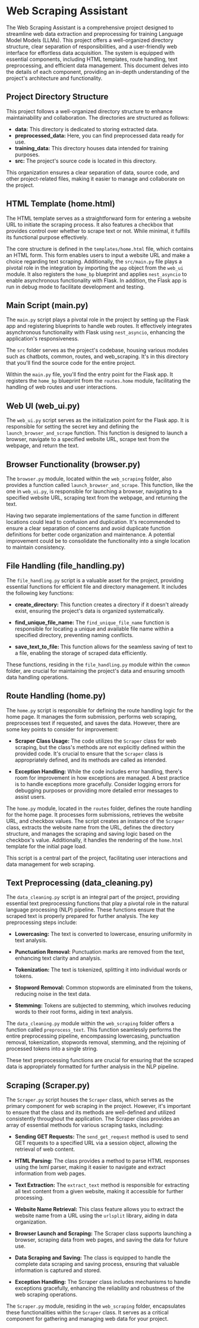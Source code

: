 # Web Scraping Assistant

The Web Scraping Assistant is a comprehensive project designed to streamline web data extraction and preprocessing for training Language Model Models (LLMs). This project offers a well-organized directory structure, clear separation of responsibilities, and a user-friendly web interface for effortless data acquisition. The system is equipped with essential components, including HTML templates, route handling, text preprocessing, and efficient data management. This document delves into the details of each component, providing an in-depth understanding of the project's architecture and functionality.

## Project Directory Structure

This project follows a well-organized directory structure to enhance maintainability and collaboration. The directories are structured as follows:

- **data:** This directory is dedicated to storing extracted data.
- **preprocessed_data:** Here, you can find preprocessed data ready for use.
- **training_data:** This directory houses data intended for training purposes.
- **src:** The project's source code is located in this directory.

This organization ensures a clear separation of data, source code, and other project-related files, making it easier to manage and collaborate on the project.

## HTML Template (home.html)

The HTML template serves as a straightforward form for entering a website URL to initiate the scraping process. It also features a checkbox that provides control over whether to scrape text or not. While minimal, it fulfills its functional purpose effectively.

The core structure is defined in the `templates/home.html` file, which contains an HTML form. This form enables users to input a website URL and make a choice regarding text scraping. Additionally, the `src/main.py` file plays a pivotal role in the integration by importing the `app` object from the `web_ui` module. It also registers the `home_bp` blueprint and applies `nest_asyncio` to enable asynchronous functionality with Flask. In addition, the Flask app is run in debug mode to facilitate development and testing.
## Main Script (main.py)

The `main.py` script plays a pivotal role in the project by setting up the Flask app and registering blueprints to handle web routes. It effectively integrates asynchronous functionality with Flask using `nest_asyncio`, enhancing the application's responsiveness.

The `src` folder serves as the project's codebase, housing various modules such as chatbots, common, routes, and web_scraping. It's in this directory that you'll find the source code for the entire project.

Within the `main.py` file, you'll find the entry point for the Flask app. It registers the `home_bp` blueprint from the `routes.home` module, facilitating the handling of web routes and user interactions.

## Web UI (web_ui.py)

The `web_ui.py` script serves as the initialization point for the Flask app. It is responsible for setting the secret key and defining the `launch_browser_and_scrape` function. This function is designed to launch a browser, navigate to a specified website URL, scrape text from the webpage, and return the text.

## Browser Functionality (browser.py)

The `browser.py` module, located within the `web_scraping` folder, also provides a function called `launch_browser_and_scrape`. This function, like the one in `web_ui.py`, is responsible for launching a browser, navigating to a specified website URL, scraping text from the webpage, and returning the text.

Having two separate implementations of the same function in different locations could lead to confusion and duplication. It's recommended to ensure a clear separation of concerns and avoid duplicate function definitions for better code organization and maintenance. A potential improvement could be to consolidate the functionality into a single location to maintain consistency.

## File Handling (file_handling.py)

The `file_handling.py` script is a valuable asset for the project, providing essential functions for efficient file and directory management. It includes the following key functions:

- **create_directory:** This function creates a directory if it doesn't already exist, ensuring the project's data is organized systematically.

- **find_unique_file_name:** The `find_unique_file_name` function is responsible for locating a unique and available file name within a specified directory, preventing naming conflicts.

- **save_text_to_file:** This function allows for the seamless saving of text to a file, enabling the storage of scraped data efficiently.

These functions, residing in the `file_handling.py` module within the `common` folder, are crucial for maintaining the project's data and ensuring smooth data handling operations.

## Route Handling (home.py)

The `home.py` script is responsible for defining the route handling logic for the home page. It manages the form submission, performs web scraping, preprocesses text if requested, and saves the data. However, there are some key points to consider for improvement:

- **Scraper Class Usage:** The code utilizes the `Scraper` class for web scraping, but the class's methods are not explicitly defined within the provided code. It's crucial to ensure that the `Scraper` class is appropriately defined, and its methods are called as intended.

- **Exception Handling:** While the code includes error handling, there's room for improvement in how exceptions are managed. A best practice is to handle exceptions more gracefully. Consider logging errors for debugging purposes or providing more detailed error messages to assist users.

The `home.py` module, located in the `routes` folder, defines the route handling for the home page. It processes form submissions, retrieves the website URL, and checkbox values. The script creates an instance of the `Scraper` class, extracts the website name from the URL, defines the directory structure, and manages the scraping and saving logic based on the checkbox's value. Additionally, it handles the rendering of the `home.html` template for the initial page load.

This script is a central part of the project, facilitating user interactions and data management for web scraping.


## Text Preprocessing (data_cleaning.py)

The `data_cleaning.py` script is an integral part of the project, providing essential text preprocessing functions that play a pivotal role in the natural language processing (NLP) pipeline. These functions ensure that the scraped text is properly prepared for further analysis. The key preprocessing steps include:

- **Lowercasing:** The text is converted to lowercase, ensuring uniformity in text analysis.

- **Punctuation Removal:** Punctuation marks are removed from the text, enhancing text clarity and analysis.

- **Tokenization:** The text is tokenized, splitting it into individual words or tokens.

- **Stopword Removal:** Common stopwords are eliminated from the tokens, reducing noise in the text data.

- **Stemming:** Tokens are subjected to stemming, which involves reducing words to their root forms, aiding in text analysis.

The `data_cleaning.py` module within the `web_scraping` folder offers a function called `preprocess_text`. This function seamlessly performs the entire preprocessing pipeline, encompassing lowercasing, punctuation removal, tokenization, stopwords removal, stemming, and the rejoining of processed tokens into a single string.

These text preprocessing functions are crucial for ensuring that the scraped data is appropriately formatted for further analysis in the NLP pipeline.

## Scraping (Scraper.py)

The `Scraper.py` script houses the `Scraper` class, which serves as the primary component for web scraping in the project. However, it's important to ensure that the class and its methods are well-defined and utilized consistently throughout the application. The Scraper class provides an array of essential methods for various scraping tasks, including:

- **Sending GET Requests:** The `send_get_request` method is used to send GET requests to a specified URL via a session object, allowing the retrieval of web content.

- **HTML Parsing:** The class provides a method to parse HTML responses using the lxml parser, making it easier to navigate and extract information from web pages.

- **Text Extraction:** The `extract_text` method is responsible for extracting all text content from a given website, making it accessible for further processing.

- **Website Name Retrieval:** This class feature allows you to extract the website name from a URL using the `urlsplit` library, aiding in data organization.

- **Browser Launch and Scraping:** The Scraper class supports launching a browser, scraping data from web pages, and saving the data for future use.

- **Data Scraping and Saving:** The class is equipped to handle the complete data scraping and saving process, ensuring that valuable information is captured and stored.

- **Exception Handling:** The Scraper class includes mechanisms to handle exceptions gracefully, enhancing the reliability and robustness of the web scraping operations.

The `Scraper.py` module, residing in the `web_scraping` folder, encapsulates these functionalities within the `Scraper` class. It serves as a critical component for gathering and managing web data for your project.

